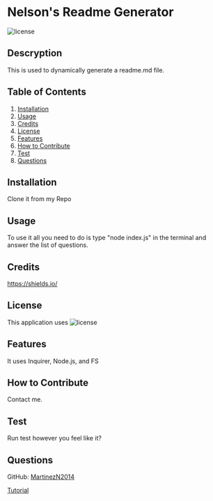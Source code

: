 # Nelson's Readme Generator

![license](https://img.shields.io/badge/license-MIT-blue)

## Descryption

This is used to dynamically generate a readme.md file.

## Table of Contents

1. [Installation](#installation)
2. [Usage](#usage)
3. [Credits](#credits)
4. [License](#license)
5. [Features](#features)
6. [How to Contribute](#contribute)
7. [Test](#test)
8. [Questions](#questions)

## Installation

Clone it from my Repo

## Usage

To use it all you need to do is type "node index.js" in the terminal and answer the list of questions.

## Credits

https://shields.io/

## License

This application uses ![license](https://img.shields.io/badge/license-MIT-blue)

## Features

It uses Inquirer, Node.js, and FS

## How to Contribute

Contact me.

## Test

Run test however you feel like it?

## Questions

GitHub: [MartinezN2014](https://github.com/MartinezN2014)

[Tutorial](<../image/Untitled_ Aug 3, 2023 10_37 PM.webm>)
